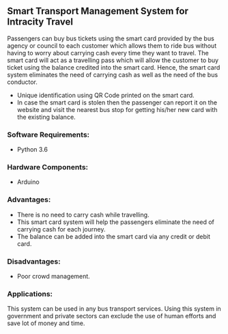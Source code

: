 ## Smart Transport Management System for Intracity Travel

Passengers can buy bus tickets using the smart card provided by the bus agency or council to each customer which allows them to ride bus without having to worry about carrying cash every time they want to travel. The smart card will act as a travelling pass which will allow the customer to buy ticket using the balance credited into the smart card.
Hence, the smart card system eliminates the need of carrying cash as well as the need of the bus conductor.
<br><ul>
	<li>Unique identification using QR Code printed on the smart card.</li>
	<li>In case the smart card is stolen then the passenger can report it on the website and visit the nearest bus stop for getting his/her new card with the existing balance.</li>
</ul>

### Software Requirements:
<ul><li>Python 3.6</li></ul>

### Hardware Components:
<ul><li>Arduino</li></ul>

### Advantages:
<ul>
	<li>There is no need to carry cash while travelling.</li>
	<li>This smart card system will help the passengers eliminate the need of carrying cash for each journey.</li>
	<li>The balance can be added into the smart card via any credit or debit card.</li>
</ul>

### Disadvantages:
<ul><li>Poor crowd management.</li></ul>

### Applications:

This system can be used in any bus transport services. Using this system in government and private sectors can exclude the use of human efforts and save lot of money and time.

